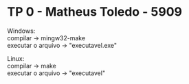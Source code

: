 # TP 0 - Matheus Toledo - 5909

Windows:  
compilar -> mingw32-make  
executar o arquivo -> "executavel.exe"

Linux:  
compilar -> make  
executar o arquivo -> "executavel"
